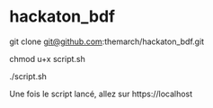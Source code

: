 # hackaton_bdf

git clone git@github.com:themarch/hackaton_bdf.git

chmod u+x script.sh

./script.sh

Une fois le script lancé, allez sur https://localhost

